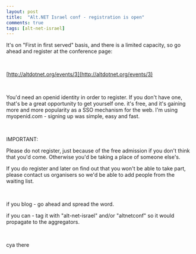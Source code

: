 ```yaml
---
layout: post
title:  "Alt.NET Israel conf - registration is open"
comments: true
tags: [alt-net-israel]
---
```



It's on &quot;First in first served&quot; basis, and there is a limited capacity, so go ahead and register at the conference page:

&#160;

[http://altdotnet.org/events/3](http://altdotnet.org/events/3)

&#160;

You'd need an openid identity in order to register. If you don't have one, that's be a great opportunity to get yourself one. it's free, and it's gaining more and more popularity as a SSO mechanism for the web. I'm using myopenid.com - signing up was simple, easy and fast.

&#160;

IMPORTANT:

Please do not register, just because of the free admission if you don't think that you'd come. Otherwise you'd be taking a place of someone else's.

If you do register and later on find out that you won't be able to take part, please contact us organisers so we'd be able to add people from the waiting list.

&#160;

if you blog - go ahead and spread the word.

if you can - tag it with &quot;alt-net-israel&quot; and/or &quot;altnetconf&quot; so it would propagate to the aggregators.

&#160;

cya there

